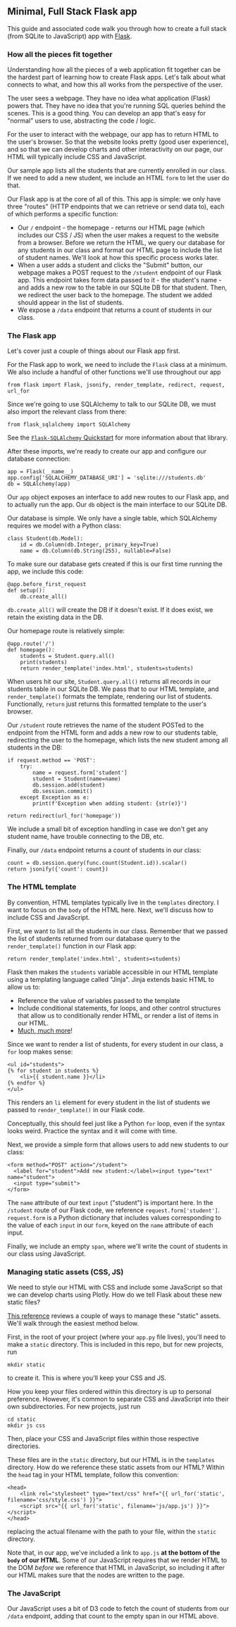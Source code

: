 ## Minimal, Full Stack Flask app

This guide and associated code walk you through how to create a full stack (from SQLite to JavaScript) app with [Flask](http://flask.pocoo.org/).

### How all the pieces fit together

Understanding how all the pieces of a web application fit together can be the hardest part of learning how to create Flask apps. Let's talk about what connects to what, and how this all works from the perspective of the user.

The user sees a webpage. They have no idea what application (Flask) powers that. They have no idea that you're running SQL queries behind the scenes. This is a good thing. You can develop an app that's easy for "normal" users to use, abstracting the code / logic.

For the user to interact with the webpage, our app has to return HTML to the user's browser. So that the website looks pretty (good user experience), and so that we can develop charts and other interactivity on our page, our HTML will typically include CSS and JavaScript.

Our sample app lists all the students that are currently enrolled in our class. If we need to add a new student, we include an HTML `form` to let the user do that.

Our Flask app is at the core of all of this. This app is simple: we only have three "routes" (HTTP endpoints that we can retrieve or send data to), each of which performs a specific function:

* Our `/` endpoint - the homepage - returns our HTML page (which includes our CSS / JS) when the user makes a request to the website from a browser. Before we return the HTML, we query our database for any students in our class and format our HTML page to include the list of student names. We'll look at how this specific process works later.
* When a user adds a student and clicks the "Submit" button, our webpage makes a POST request to the `/student` endpoint of our Flask app. This endpoint takes form data passed to it - the student's name - and adds a new row to the table in our SQLite DB for that student. Then, we redirect the user back to the homepage. The student we added should appear in the list of students.
* We expose a `/data` endpoint that returns a count of students in our class.

### The Flask app

Let's cover just a couple of things about our Flask app first.

For the Flask app to work, we need to include the `Flask` class at a minimum. We also include a handful of other functions we'll use throughout our app

    from flask import Flask, jsonify, render_template, redirect, request, url_for

Since we're going to use SQLAlchemy to talk to our SQLite DB, we must also import the relevant class from there:

    from flask_sqlalchemy import SQLAlchemy

See the [`Flask-SQLAlchemy` Quickstart](http://flask-sqlalchemy.pocoo.org/2.3/quickstart/) for more information about that library.

After these imports, we're ready to create our app and configure our database connection:

    app = Flask(__name__)
    app.config['SQLALCHEMY_DATABASE_URI'] = 'sqlite:///students.db'
    db = SQLAlchemy(app)

Our `app` object exposes an interface to add new routes to our Flask app, and to actually run the app. Our `db` object is the main interface to our SQLite DB.

Our database is simple. We only have a single table, which SQLAlchemy requires we model with a Python class:

    class Student(db.Model):
        id = db.Column(db.Integer, primary_key=True)
        name = db.Column(db.String(255), nullable=False)

To make sure our database gets created if this is our first time running the app, we include this code:

    @app.before_first_request
    def setup():
        db.create_all()

`db.create_all()` will create the DB if it doesn't exist. If it does exist, we retain the existing data in the DB.

Our homepage route is relatively simple:

    @app.route('/')
    def homepage():
        students = Student.query.all()
        print(students)
        return render_template('index.html', students=students)

When users hit our site, `Student.query.all()` returns all records in our students table in our SQLite DB. We pass that to our HTML template, and `render_template()` formats the template, rendering our list of students. Functionally, `return` just returns this formatted template to the user's browser.

Our `/student` route retrieves the name of the student POSTed to the endpoint from the HTML form and adds a new row to our students table, redirecting the user to the homepage, which lists the new student among all students in the DB:

    if request.method == 'POST':
        try:
            name = request.form['student']
            student = Student(name=name)
            db.session.add(student)
            db.session.commit()
        except Exception as e:
            print(f'Exception when adding student: {str(e)}')

    return redirect(url_for('homepage'))

We include a small bit of exception handling in case we don't get any student name, have trouble connecting to the DB, etc.

Finally, our `/data` endpoint returns a count of students in our class:

    count = db.session.query(func.count(Student.id)).scalar()
    return jsonify({'count': count})

### The HTML template

By convention, HTML templates typically live in the `templates` directory. I want to focus on the `body` of the HTML here. Next, we'll discuss how to include CSS and JavaScript.

First, we want to list all the students in our class. Remember that we passed the list of students returned from our database query to the `render_template()` function in our Flask app:

    return render_template('index.html', students=students)

Flask then makes the `students` variable accessible in our HTML template using a templating language called "Jinja". Jinja extends basic HTML to allow us to:

* Reference the value of variables passed to the template
* Include conditional statements, for loops, and other control structures that allow us to conditionally render HTML, or render a list of items in our HTML.
* [Much, much more](http://jinja.pocoo.org/docs/2.10/)!

Since we want to render a list of students, for every student in our class, a `for` loop makes sense:

    <ul id="students">
    {% for student in students %}
        <li>{{ student.name }}</li>
    {% endfor %}
    </ul>

This renders an `li` element for every student in the list of students we passed to `render_template()` in our Flask code.

Conceptually, this should feel just like a Python `for` loop, even if the syntax looks weird. Practice the syntax and it will come with time.
    
Next, we provide a simple form that allows users to add new students to our class:

    <form method="POST" action="/student">
      <label for="student">Add new student:</label><input type="text" name="student">
      <input type="submit">
    </form>

The `name` attribute of our text `input` ("student") is important here. In the `/student` route of our Flask code, we reference `request.form['student']`. `request.form` is a Python dictionary that includes values corresponding to the value of each `input` in our `form`, keyed on the `name` attribute of each input.

Finally, we include an empty `span`, where we'll write the count of students in our class using JavaScript.

### Managing static assets (CSS, JS)

We need to style our HTML with CSS and include some JavaScript so that we can develop charts using Plotly. How do we tell Flask about these new static files?

[This reference](http://exploreflask.com/en/latest/static.html) reviews a couple of ways to manage these "static" assets. We'll walk through the easiest method below.

First, in the root of your project (where your `app.py` file lives), you'll need to make a `static` directory. This is included in this repo, but for new projects, run

    mkdir static

to create it. This is where you'll keep your CSS and JS.

How you keep your files ordered within this directory is up to personal preference. However, it's common to separate CSS and JavaScript into their own subdirectories. For new projects, just run

    cd static
    mkdir js css

Then, place your CSS and JavaScript files within those respective directories.

These files are in the `static` directory, but our HTML is in the `templates` directory. How do we reference these static assets from our HTML? Within the `head` tag in your HTML template, follow this convention:

    <head>
        <link rel="stylesheet" type="text/css" href="{{ url_for('static', filename='css/style.css') }}">
        <script src="{{ url_for('static', filename='js/app.js') }}"></script>
    </head>

replacing the actual filename with the path to your file, within the `static` directory.

Note that, in our app, we've included a link to `app.js` **at the bottom of the `body` of our HTML**. Some of our JavaScript requires that we render HTML to the DOM _before_ we reference that HTML in JavaScript, so including it after our HTML makes sure that the nodes are written to the page.

### The JavaScript

Our JavaScript uses a bit of D3 code to fetch the count of students from our `/data` endpoint, adding that count to the empty span in our HTML above.
